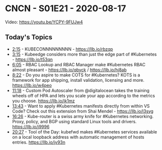# CNCN - S01E21 - 2020-08-17

Video: https://youtu.be/YCPY-9FUJw4

## Today's Topics

- [2:15](https://www.youtube.com/watch?v=YCPY-9FUJw4&t=135) - KUBECONNNNNNNNN - https://llb.io/rbzqp
- [3:15](https://www.youtube.com/watch?v=YCPY-9FUJw4&t=195) - Kubeedge considers more than just the edge part of #Kubernetes - https://llb.io/t53qn
- [6:05](https://www.youtube.com/watch?v=YCPY-9FUJw4&t=365) - RBAC Lookup and RBAC Manager make #Kubernetes RBAC almost pleasant - https://llb.io/qbyck / https://llb.io/hj8ab
- [8:22](https://www.youtube.com/watch?v=YCPY-9FUJw4&t=502) - Do you aspire to make COTS for #Kubernetes? KOTS is a framework for app shipping, install validation, licensing and more. https://llb.io/w4peo
- [11:18](https://www.youtube.com/watch?v=YCPY-9FUJw4&t=678) - Custom Pod Autoscaler from @digitalocean takes the training wheels off of HPA and lets you scale your app according to the metrics you choose. https://llb.io/ik1mz
- [13:43](https://www.youtube.com/watch?v=YCPY-9FUJw4&t=823) - Want to apply #Kubernetes manifests directly from within VS Code? Check out this extension from Shai Mendel - https://llb.io/l3syg
- [16:26](https://www.youtube.com/watch?v=YCPY-9FUJw4&t=986) - Kube-router is a swiss army knife for #Kubernetes networking. Proxy, policy, and BGP using standard Linux tools and drivers. https://llb.io/j9996
- [20:27](https://www.youtube.com/watch?v=YCPY-9FUJw4&t=1227) - Tool of the Day: kubefwd makes #Kubernetes services available on a local loopback address with automatic management of hosts entries. https://llb.io/jv93n